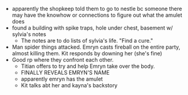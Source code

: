 - apparently the shopkeep told them to go to nestle bc someone there may have the knowhow or connections to figure out what the amulet does
- found a building with spike traps, hole under chest, basement w/ sylvia's notes 
	- The notes are to do lists of sylvia's life. "Find a cure."
- Man spider things attacked. Emryn casts fireball on the entire party, almost killing them. Kit responds by downing her (she's fine)
- Good rp where they confront each other. 
	- Titian offers to try and help Emryn take over the body. 
	- FINALLY REVEALS EMRYN'S NAME
	- apparently emryn has the amulet
	- Kit talks abt her and kayna's backstory